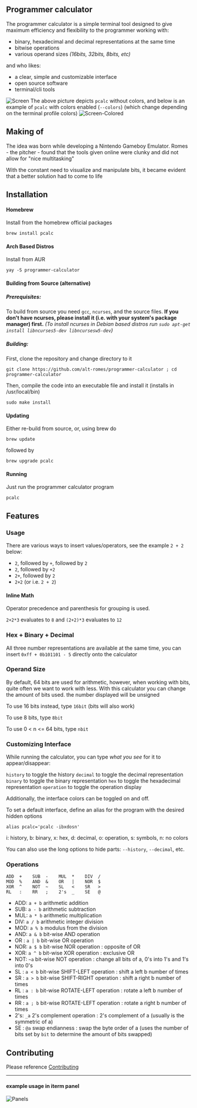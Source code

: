 ## Programmer calculator

The programmer calculator is a simple terminal tool designed to give maximum efficiency and flexibility to the programmer working with: 

* binary, hexadecimal and decimal representations at the same time
* bitwise operations
* various operand sizes *(16bits, 32bits, 8bits, etc)*

and who likes:

* a clear, simple and customizable interface
* open source software
* terminal/cli tools

![Screen](https://raw.githubusercontent.com/alt-romes/programmer-calculator/master/assets/v2.0-ss.png)
The above picture depicts `pcalc` without colors, and below is an example of `pcalc` with colors enabled (`--colors`) (which change depending on the terminal profile colors)
![Screen-Colored](https://raw.githubusercontent.com/alt-romes/programmer-calculator/colors/assets/v2.0-ss-colors.png)

## Making of

The idea was born while developing a Nintendo Gameboy Emulator. Romes - the pitcher - found that the tools given online were clunky and did not allow for "nice multitasking"

With the constant need to visualize and manipulate bits, it became evident that a better solution had to come to life

## Installation

#### Homebrew

Install from the homebrew official packages
```
brew install pcalc
```

#### Arch Based Distros

Install from AUR
```
yay -S programmer-calculator
```

#### Building from Source (alternative)

##### Prerequisites:
To build from source you need `gcc`, `ncurses`, and the source files. 
**If you don't have ncurses, please install it (i.e. with your system's package manager) first.**
*(To install ncurses in Debian based distros run `sudo apt-get install libncurses5-dev libncursesw5-dev`)*

##### Building:

First, clone the repository and change directory to it
```
git clone https://github.com/alt-romes/programmer-calculator ; cd programmer-calculator
```

Then, compile the code into an executable file and install it (installs in /usr/local/bin)
```
sudo make install
```


#### Updating
Either re-build from source, or, using brew do
```
brew update
```
followed by
```
brew upgrade pcalc
```

#### Running

Just run the programmer calculator program
```
pcalc
```

## Features

### Usage

There are various ways to insert values/operators, see the example `2 + 2` below:

* `2`, followed by `+`, followed by `2`
* `2`, followed by `+2`
* `2+`, followed by `2`
* `2+2` (or i.e. `2 + 2`)

#### Inline Math

Operator precedence and parenthesis for grouping is used.

`2+2*3` evaluates to `8` and `(2+2)*3` evaluates to `12`


### Hex + Binary + Decimal

All three number representations are available at the same time, you can insert `0xff + 0b101101 - 5` directly onto the calculator


### Operand Size

By default, 64 bits are used for arithmetic, however, when working with bits, quite often we want to work with less. With this calculator you can change the amount of bits used. the number displayed will be unsigned

To use 16 bits instead, type `16bit` (bits will also work)

To use 8 bits, type `8bit`

To use 0 < n <= 64 bits, type `nbit`


### Customizing Interface

While running the calculator, you can type *what you see* for it to appear/disappear:

`history` to toggle the history
`decimal` to toggle the decimal representation
`binary` to toggle the binary representation
`hex` to toggle the hexadecimal representation
`operation` to toggle the operation display

Additionally, the interface colors can be toggled on and off.

To set a default interface, define an alias for the program with the desired hidden options
```
alias pcalc='pcalc -ibxdosn'
```
i: history, b: binary, x: hex, d: decimal, o: operation, s: symbols, n: no colors

You can also use the long options to hide parts: `--history`, `--decimal`, etc.


### Operations
```
ADD  +    SUB  -    MUL  *    DIV  /
MOD  %    AND  &    OR   |    NOR  $
XOR  ^    NOT  ~    SL   <    SR   >
RL   :    RR   ;    2's  _    SE   @
```

* ADD: `a + b` arithmetic addition
* SUB: `a - b` arithmetic subtraction
* MUL: `a * b` arithmetic multiplication
* DIV: `a / b` arithmetic integer division
* MOD: `a % b` modulus from the division
* AND: `a & b` bit-wise AND operation
* OR : `a | b` bit-wise OR operation
* NOR: `a $ b` bit-wise NOR operation : opposite of OR
* XOR: `a ^ b` bit-wise XOR operation : exclusive OR
* NOT: `~a`    bit-wise NOT operation : change all bits of a, 0's into 1's and 1's into 0's
* SL : `a < b` bit-wise SHIFT-LEFT operation : shift a left b number of times
* SR : `a > b` bit-wise SHIFT-RIGHT operation : shift a right b number of times
* RL : `a : b` bit-wise ROTATE-LEFT operation : rotate a left b number of times
* RR : `a ; b` bit-wise ROTATE-LEFT operation : rotate a right b number of times
* 2's: `_a`    2's complement operation : 2's complement of a (usually is the symmetric of a)
* SE : `@a`    swap endianness : swap the byte order of a (uses the number of bits set by `bit` to determine the amount of bits swapped)


## Contributing

Please reference [Contributing](https://github.com/alt-romes/programmer-calculator/blob/master/CONTRIBUTING.md)


---

#### example usage in iterm panel

![Panels](https://raw.githubusercontent.com/alt-romes/programmer-calculator/master/assets/panels.png)

